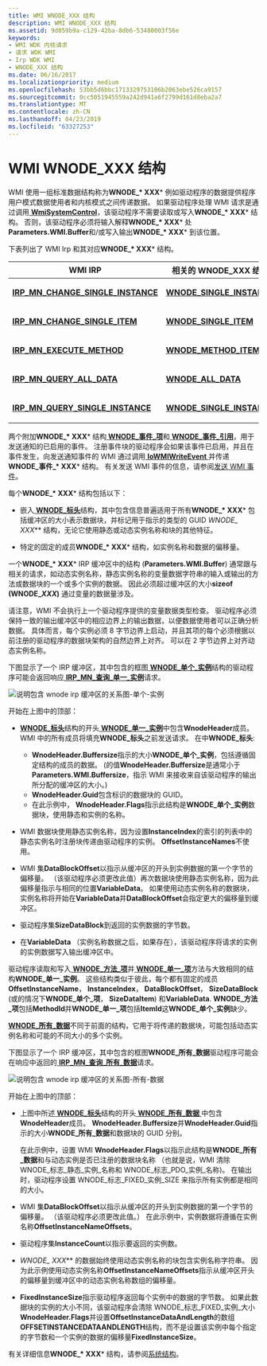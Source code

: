```yaml
---
title: WMI WNODE_XXX 结构
description: WMI WNODE_XXX 结构
ms.assetid: 9d059b9a-c129-42ba-8db6-53480003f56e
keywords:
- WMI WDK 内核请求
- 请求 WDK WMI
- Irp WDK WMI
- WNODE_XXX 结构
ms.date: 06/16/2017
ms.localizationpriority: medium
ms.openlocfilehash: 53bb5d6bbc1713329753106b2063ebe526ca9157
ms.sourcegitcommit: 0cc5051945559a242d941a6f2799d161d8eba2a7
ms.translationtype: MT
ms.contentlocale: zh-CN
ms.lasthandoff: 04/23/2019
ms.locfileid: "63327253"
---
```

# <a name="wmi-wnodexxx-structures"></a>WMI WNODE\_XXX 结构





WMI 使用一组标准数据结构称为**WNODE\_* XXX*** 例如驱动程序的数据提供程序用户模式数据使用者和内核模式之间传递数据。 如果驱动程序处理 WMI 请求是通过调用[ **WmiSystemControl**](https://msdn.microsoft.com/library/windows/hardware/ff565834)，该驱动程序不需要读取或写入**WNODE\_* XXX*** 结构。 否则，该驱动程序必须将输入解释**WNODE\_* XXX*** 处**Parameters.WMI.Buffer**和/或写入输出**WNODE\_* XXX*** 到该位置。

下表列出了 WMI Irp 和其对应**WNODE\_* XXX*** 结构。

<table>
<colgroup>
<col width="50%" />
<col width="50%" />
</colgroup>
<thead>
<tr class="header">
<th>WMI IRP</th>
<th>相关的 WNODE_XXX 结构</th>
</tr>
</thead>
<tbody>
<tr class="odd">
<td><p><a href="https://msdn.microsoft.com/library/windows/hardware/ff550831" data-raw-source="[&lt;strong&gt;IRP_MN_CHANGE_SINGLE_INSTANCE&lt;/strong&gt;](https://msdn.microsoft.com/library/windows/hardware/ff550831)"><strong>IRP_MN_CHANGE_SINGLE_INSTANCE</strong></a></p></td>
<td><p><a href="https://msdn.microsoft.com/library/windows/hardware/ff566377" data-raw-source="[&lt;strong&gt;WNODE_SINGLE_INSTANCE&lt;/strong&gt;](https://msdn.microsoft.com/library/windows/hardware/ff566377)"><strong>WNODE_SINGLE_INSTANCE</strong></a></p></td>
</tr>
<tr class="even">
<td><p><a href="https://msdn.microsoft.com/library/windows/hardware/ff550836" data-raw-source="[&lt;strong&gt;IRP_MN_CHANGE_SINGLE_ITEM&lt;/strong&gt;](https://msdn.microsoft.com/library/windows/hardware/ff550836)"><strong>IRP_MN_CHANGE_SINGLE_ITEM</strong></a></p></td>
<td><p><a href="https://msdn.microsoft.com/library/windows/hardware/ff566378" data-raw-source="[&lt;strong&gt;WNODE_SINGLE_ITEM&lt;/strong&gt;](https://msdn.microsoft.com/library/windows/hardware/ff566378)"><strong>WNODE_SINGLE_ITEM</strong></a></p></td>
</tr>
<tr class="odd">
<td><p><a href="https://msdn.microsoft.com/library/windows/hardware/ff550868" data-raw-source="[&lt;strong&gt;IRP_MN_EXECUTE_METHOD&lt;/strong&gt;](https://msdn.microsoft.com/library/windows/hardware/ff550868)"><strong>IRP_MN_EXECUTE_METHOD</strong></a></p></td>
<td><p><a href="https://msdn.microsoft.com/library/windows/hardware/ff566376" data-raw-source="[&lt;strong&gt;WNODE_METHOD_ITEM&lt;/strong&gt;](https://msdn.microsoft.com/library/windows/hardware/ff566376)"><strong>WNODE_METHOD_ITEM</strong></a></p></td>
</tr>
<tr class="even">
<td><p><a href="https://msdn.microsoft.com/library/windows/hardware/ff551650" data-raw-source="[&lt;strong&gt;IRP_MN_QUERY_ALL_DATA&lt;/strong&gt;](https://msdn.microsoft.com/library/windows/hardware/ff551650)"><strong>IRP_MN_QUERY_ALL_DATA</strong></a></p></td>
<td><p><a href="https://msdn.microsoft.com/library/windows/hardware/ff566372" data-raw-source="[&lt;strong&gt;WNODE_ALL_DATA&lt;/strong&gt;](https://msdn.microsoft.com/library/windows/hardware/ff566372)"><strong>WNODE_ALL_DATA</strong></a></p></td>
</tr>
<tr class="odd">
<td><p><a href="https://msdn.microsoft.com/library/windows/hardware/ff551718" data-raw-source="[&lt;strong&gt;IRP_MN_QUERY_SINGLE_INSTANCE&lt;/strong&gt;](https://msdn.microsoft.com/library/windows/hardware/ff551718)"><strong>IRP_MN_QUERY_SINGLE_INSTANCE</strong></a></p></td>
<td><p><a href="https://msdn.microsoft.com/library/windows/hardware/ff566377" data-raw-source="[&lt;strong&gt;WNODE_SINGLE_INSTANCE&lt;/strong&gt;](https://msdn.microsoft.com/library/windows/hardware/ff566377)"><strong>WNODE_SINGLE_INSTANCE</strong></a></p></td>
</tr>
</tbody>
</table>

 

两个附加**WNODE\_* XXX*** 结构[ **WNODE\_事件\_项**](https://msdn.microsoft.com/library/windows/hardware/ff566373)和[ **WNODE\_事件\_引用**](https://msdn.microsoft.com/library/windows/hardware/ff566374)，用于发送通知的已启用的事件。 注册事件块的驱动程序会如果该事件已启用，并且在事件发生，向发送通知事件的 WMI 通过调用[ **IoWMIWriteEvent** ](https://msdn.microsoft.com/library/windows/hardware/ff550520)并传递**WNODE\_事件\_* XXX*** 结构。 有关发送 WMI 事件的信息，请参阅[发送 WMI 事件](sending-wmi-events.md)。

每个**WNODE\_* XXX*** 结构包括以下：

- 嵌入[ **WNODE\_标头**](https://msdn.microsoft.com/library/windows/hardware/ff566375)结构，其中包含信息普遍适用于所有**WNODE\_* XXX*** 包括缓冲区的大小表示数据块，并标记用于指示的类型的 GUID **WNODE\_* XXX*** 结构，无论它使用静态或动态实例名称和块的其他特征。

- 特定的固定的成员**WNODE\_* XXX*** 结构，如实例名称和数据的偏移量。

一个**WNODE\_* XXX*** IRP 缓冲区中的结构 (**Parameters.WMI.Buffer**) 通常跟与相关的请求，如动态实例名称，静态实例名称的变量数据字符串的输入或输出的方法或数据块的一个或多个实例的数据。 因此必须超过缓冲区的大小**sizeof (WNODE\_*XXX*)** 通过变量的数据量涉及。

请注意，WMI 不会执行上一个驱动程序提供的变量数据类型检查。 驱动程序必须保持一致的输出缓冲区中的相应边界上的输出数据，以便数据使用者可以正确分析数据。 具体而言，每个实例必须 8 字节边界上启动，并且其项的每个必须根据以前注册的驱动程序的数据块架构的自然边界上对齐。 可以在 2 字节边界上对齐动态实例名称。

下图显示了一个 IRP 缓冲区，其中包含的框图[ **WNODE\_单个\_实例**](https://msdn.microsoft.com/library/windows/hardware/ff566377)结构的驱动程序可能会返回响应[ **IRP\_MN\_查询\_单一\_实例**](https://msdn.microsoft.com/library/windows/hardware/ff551718)请求。

![说明包含 wnode irp 缓冲区的关系图\-单个\-实例](images/wnode-single-instance.png)

开始在上图中的顶部：

-   [ **WNODE\_标头**](https://msdn.microsoft.com/library/windows/hardware/ff566375)结构的开头[ **WNODE\_单一\_实例**](https://msdn.microsoft.com/library/windows/hardware/ff566377)中包含**WnodeHeader**成员。 WMI 中的所有成员将填充**WNODE\_标头**之前发送请求。 在中**WNODE\_标头**:

    -   **WnodeHeader.Buffersize**指示的大小**WNODE\_单个\_实例**，包括遵循固定结构的成员的数据。 (的值**WnodeHeader.Buffersize**是通常小于**Parameters.WMI.Buffersize**，指示 WMI 来接收来自该驱动程序的输出所分配的缓冲区的大小。)
    -   **WnodeHeader.Guid**包含标识的数据块的 GUID。
    -   在此示例中， **WnodeHeader.Flags**指示此结构是**WNODE\_单个\_实例**数据块，使用静态和实例的名称。
-   WMI 数据块使用静态实例名称，因为设置**InstanceIndex**的索引的列表中的静态实例名时注册块传递由驱动程序的实例。 **OffsetInstanceNames**不使用。

-   WMI 集**DataBlockOffset**以指示从缓冲区的开头到实例数据的第一个字节的偏移量。 （该驱动程序必须更改此值）再次数据块使用静态实例名称，因为此偏移量指示与相同的位置**VariableData**。 如果使用动态实例名称的数据块，实例名称将开始在**VariableData**并**DataBlockOffset**会指定更大的偏移量到缓冲区。

-   驱动程序集**SizeDataBlock**到返回的实例数据的字节数。

-   在**VariableData** （实例名称数据之后，如果存在），该驱动程序将请求的实例的实例数据写入输出缓冲区中。

驱动程序读取和写入[ **WNODE\_方法\_项**](https://msdn.microsoft.com/library/windows/hardware/ff566376)并[ **WNODE\_单一\_项**](https://msdn.microsoft.com/library/windows/hardware/ff566378)方法与大致相同的结构**WNODE\_单一\_实例**。 这些结构类似于彼此，每个都有固定的成员**OffsetInstanceName**， **InstanceIndex**， **DataBlockOffset**， **SizeDataBlock** (或的情况下**WNODE\_单个\_项**， **SizeDataItem**) 和**VariableData**. **WNODE\_方法\_项**包括**MethodId**并**WNODE\_单一\_项**包括**ItemId**这**WNODE\_单个\_实例**缺少。

[**WNODE\_所有\_数据**](https://msdn.microsoft.com/library/windows/hardware/ff566372)不同于前面的结构，它用于将传递的数据块，可能包括动态实例名称和可能的不同大小的多个实例。

下图显示了一个 IRP 缓冲区，其中包含的框图**WNODE\_所有\_数据**驱动程序可能会在响应中返回的[ **IRP\_MN\_查询\_所有\_数据**](https://msdn.microsoft.com/library/windows/hardware/ff551650)请求。

![说明包含 wnode irp 缓冲区的关系图\-所有\-数据](images/wnode-all-data.png)

开始在上图中的顶部：

- 上图中所述[ **WNODE\_标头**](https://msdn.microsoft.com/library/windows/hardware/ff566375)结构的开头[ **WNODE\_所有\_数据** ](https://msdn.microsoft.com/library/windows/hardware/ff566372)中包含**WnodeHeader**成员。 **WnodeHeader.Buffersize**并**WnodeHeader.Guid**指示的大小**WNODE\_所有\_数据**和数据块的 GUID 分别。

  在此示例中，设置 WMI **WnodeHeader.Flags**以指示此结构是**WNODE\_所有\_数据**和与动态实例是否已注册的数据块名称 （也就是说，WMI 清除 WNODE\_标志\_静态\_实例\_名称和 WNODE\_标志\_PDO\_实例\_名称)。 在输出时，驱动程序设置 WNODE\_标志\_FIXED\_实例\_SIZE 来指示所有实例都是相同的大小。

- WMI 集**DataBlockOffset**以指示从缓冲区的开头到实例数据的第一个字节的偏移量。 （该驱动程序必须更改此值。） 在此示例中，实例数据将遵循在实例名称**OffsetInstanceNameOffsets**。

- 驱动程序集**InstanceCount**以指示要返回的实例数。

- **WNODE\_* XXX*** 的数据始终使用动态实例名称的块包含实例名称字符串。 因为此示例使用动态实例名称**OffsetInstanceNameOffsets**指示从缓冲区开头的偏移量到缓冲区中的动态实例名称数组的偏移量。

- **FixedInstanceSize**指示驱动程序返回每个实例中的数据的字节数。 如果此数据块的实例的大小不同，该驱动程序会清除 WNODE\_标志\_FIXED\_实例\_大小**WnodeHeader.Flags**并设置**OffsetInstanceDataAndLength**的数组**OFFSETINSTANCEDATAANDLENGTH**结构，而不是设置该实例中每个指定的字节数和一个实例的数据的偏移量**FixedInstanceSize**。

有关详细信息**WNODE\_* XXX*** 结构，请参阅[系统结构](https://msdn.microsoft.com/library/windows/hardware/ff564540)。

 

 




